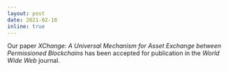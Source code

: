 ```yaml
---
layout: post
date: 2021-02-16
inline: true
---
```


Our paper _XChange: A Universal Mechanism for Asset Exchange between Permissioned Blockchains_ has been accepted for publication in the _World Wide Web_ journal.
